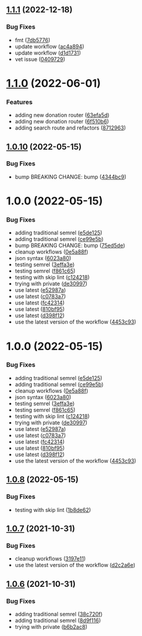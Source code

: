 ## [1.1.1](https://github.com/LucasCarioca/wedding-registration-services/compare/v1.1.0...v1.1.1) (2022-12-18)


### Bug Fixes

* fmt ([7db5776](https://github.com/LucasCarioca/wedding-registration-services/commit/7db5776f73a3f283ac9a4d4ee65540cff9daae94))
* update workflow ([ac4a894](https://github.com/LucasCarioca/wedding-registration-services/commit/ac4a894edf196cf9d1d14d889f4a902f901eb38a))
* update workflow ([d1d1731](https://github.com/LucasCarioca/wedding-registration-services/commit/d1d17318c207349cf51498a82bf4d2afacd85743))
* vet issue ([0409729](https://github.com/LucasCarioca/wedding-registration-services/commit/04097293b03327197bcc06662fa789b75087e34c))

# [1.1.0](https://github.com/LucasCarioca/wedding-registration-services/compare/v1.0.10...v1.1.0) (2022-06-01)


### Features

* adding new donation router ([63efa5d](https://github.com/LucasCarioca/wedding-registration-services/commit/63efa5df207ebdca15b15b00376b604e67149c33))
* adding new donation router ([6f510b6](https://github.com/LucasCarioca/wedding-registration-services/commit/6f510b6382cf0c2d8b47fe4b7e5e37dd5c5699da))
* adding search route and refactors ([8712963](https://github.com/LucasCarioca/wedding-registration-services/commit/87129634d1ddaaf50db08519b24561305dd3460d))

## [1.0.10](https://github.com/LucasCarioca/wedding-registration-services/compare/v1.0.9...v1.0.10) (2022-05-15)


### Bug Fixes

* bump BREAKING CHANGE: bump ([4344bc9](https://github.com/LucasCarioca/wedding-registration-services/commit/4344bc97e34bf756382c1dfca21f7df1f08118fc))

# 1.0.0 (2022-05-15)


### Bug Fixes

* adding traditional semrel ([e5de125](https://github.com/LucasCarioca/wedding-registration-services/commit/e5de125a879b0a3db80e0cc9db880650ea0a2353))
* adding traditional semrel ([ce99e5b](https://github.com/LucasCarioca/wedding-registration-services/commit/ce99e5b2e553cde468c69068511a8e87439aaf8b))
* bump BREAKING CHANGE: bump ([75ed5de](https://github.com/LucasCarioca/wedding-registration-services/commit/75ed5dee299f57a702da9fc9d5594a806b567f3d))
* cleanup workflows ([0e5a88f](https://github.com/LucasCarioca/wedding-registration-services/commit/0e5a88fdc36a0dd5195ba1f68563e4e3b7bab6b8))
* json syntax ([6023a80](https://github.com/LucasCarioca/wedding-registration-services/commit/6023a803fec48d3d1bff44fc710175ddf862d8e0))
* testing semrel ([3effa3e](https://github.com/LucasCarioca/wedding-registration-services/commit/3effa3e23800e4b330823bb35bbc07a79919b15a))
* testing semrel ([f861c65](https://github.com/LucasCarioca/wedding-registration-services/commit/f861c65ab321194580a4aad08a1a65a9020190da))
* testing with skip lint ([c124218](https://github.com/LucasCarioca/wedding-registration-services/commit/c1242185deb723c57c6359e8fc97019b57dd15ef))
* trying with private ([de30997](https://github.com/LucasCarioca/wedding-registration-services/commit/de3099738ecc6ef9be7463654f7236979f2ea01b))
* use latest ([e52987a](https://github.com/LucasCarioca/wedding-registration-services/commit/e52987aa5e522c214e92a3beefb3b79bda375afb))
* use latest ([c0783a7](https://github.com/LucasCarioca/wedding-registration-services/commit/c0783a72f33c48e475d58fca7233fc1da20d3e08))
* use latest ([fc42314](https://github.com/LucasCarioca/wedding-registration-services/commit/fc42314ec5ba00c3e00d33ba4aac76baf1982996))
* use latest ([810bf95](https://github.com/LucasCarioca/wedding-registration-services/commit/810bf95f8be3b62d70883d9578e9867c8a9415e1))
* use latest ([d398f12](https://github.com/LucasCarioca/wedding-registration-services/commit/d398f1225486e312f83a9408bf1cbe00018db3c6))
* use the latest version of the workflow ([4453c93](https://github.com/LucasCarioca/wedding-registration-services/commit/4453c93c3a42cd3d3361987ac52b0886128c65d4))

# 1.0.0 (2022-05-15)


### Bug Fixes

* adding traditional semrel ([e5de125](https://github.com/LucasCarioca/wedding-registration-services/commit/e5de125a879b0a3db80e0cc9db880650ea0a2353))
* adding traditional semrel ([ce99e5b](https://github.com/LucasCarioca/wedding-registration-services/commit/ce99e5b2e553cde468c69068511a8e87439aaf8b))
* cleanup workflows ([0e5a88f](https://github.com/LucasCarioca/wedding-registration-services/commit/0e5a88fdc36a0dd5195ba1f68563e4e3b7bab6b8))
* json syntax ([6023a80](https://github.com/LucasCarioca/wedding-registration-services/commit/6023a803fec48d3d1bff44fc710175ddf862d8e0))
* testing semrel ([3effa3e](https://github.com/LucasCarioca/wedding-registration-services/commit/3effa3e23800e4b330823bb35bbc07a79919b15a))
* testing semrel ([f861c65](https://github.com/LucasCarioca/wedding-registration-services/commit/f861c65ab321194580a4aad08a1a65a9020190da))
* testing with skip lint ([c124218](https://github.com/LucasCarioca/wedding-registration-services/commit/c1242185deb723c57c6359e8fc97019b57dd15ef))
* trying with private ([de30997](https://github.com/LucasCarioca/wedding-registration-services/commit/de3099738ecc6ef9be7463654f7236979f2ea01b))
* use latest ([e52987a](https://github.com/LucasCarioca/wedding-registration-services/commit/e52987aa5e522c214e92a3beefb3b79bda375afb))
* use latest ([c0783a7](https://github.com/LucasCarioca/wedding-registration-services/commit/c0783a72f33c48e475d58fca7233fc1da20d3e08))
* use latest ([fc42314](https://github.com/LucasCarioca/wedding-registration-services/commit/fc42314ec5ba00c3e00d33ba4aac76baf1982996))
* use latest ([810bf95](https://github.com/LucasCarioca/wedding-registration-services/commit/810bf95f8be3b62d70883d9578e9867c8a9415e1))
* use latest ([d398f12](https://github.com/LucasCarioca/wedding-registration-services/commit/d398f1225486e312f83a9408bf1cbe00018db3c6))
* use the latest version of the workflow ([4453c93](https://github.com/LucasCarioca/wedding-registration-services/commit/4453c93c3a42cd3d3361987ac52b0886128c65d4))

## [1.0.8](https://github.com/LucasCarioca/wedding-registration-services/compare/v1.0.7...v1.0.8) (2022-05-15)


### Bug Fixes

* testing with skip lint ([1b8de62](https://github.com/LucasCarioca/wedding-registration-services/commit/1b8de620d16d5723e8f68d9f907143d529676a54))

## [1.0.7](https://github.com/LucasCarioca/wedding-registration-services/compare/v1.0.6...v1.0.7) (2021-10-31)


### Bug Fixes

* cleanup workflows ([3197e11](https://github.com/LucasCarioca/wedding-registration-services/commit/3197e11888da3145db2607bd7b5c076fb3afa511))
* use the latest version of the workflow ([d2c2a6e](https://github.com/LucasCarioca/wedding-registration-services/commit/d2c2a6e4db583d39f1537ea8e7a391e9b40243b9))

## [1.0.6](https://github.com/LucasCarioca/wedding-registration-services/compare/v1.0.5...v1.0.6) (2021-10-31)


### Bug Fixes

* adding traditional semrel ([38c720f](https://github.com/LucasCarioca/wedding-registration-services/commit/38c720fa9ac6ede610722141a07def3e5681e067))
* adding traditional semrel ([8d9f116](https://github.com/LucasCarioca/wedding-registration-services/commit/8d9f116227d92d942f3a6c6f4b68b3ffa5cfdb4b))
* trying with private ([b6b2ac8](https://github.com/LucasCarioca/wedding-registration-services/commit/b6b2ac895bbb5bb7e7bf0cca2c5e001aab7eb853))
